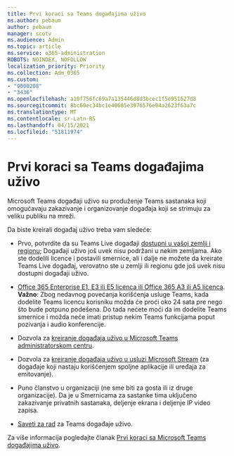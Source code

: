 ```yaml
---
title: Prvi koraci sa Teams događajima uživo
ms.author: pebaum
author: pebaum
manager: scotv
ms.audience: Admin
ms.topic: article
ms.service: o365-administration
ROBOTS: NOINDEX, NOFOLLOW
localization_priority: Priority
ms.collection: Adm_O365
ms.custom:
- "9000208"
- "3436"
ms.openlocfilehash: a10f756fc69a7a135446d8d3bcec1f5e951627d8
ms.sourcegitcommit: 8bc60ec34bc1e40685e3976576e04a2623f63a7c
ms.translationtype: MT
ms.contentlocale: sr-Latn-RS
ms.lasthandoff: 04/15/2021
ms.locfileid: "51811974"
---
```

# <a name="getting-started-with-teams-live-events"></a>Prvi koraci sa Teams događajima uživo

Microsoft Teams događaji uživo su produženje Teams sastanaka koji omogućavaju zakazivanje i organizovanje događaja koji se strimuju za veliku publiku na mreži.

Da biste kreirali događaj uživo treba vam sledeće:

- Prvo, potvrdite da su Teams Live događaji [dostupni u vašoj zemlji i regionu](https://docs.microsoft.com/microsoftteams/teams-live-events/plan-for-teams-live-events#regional-availability); Događaji uživo još uvek nisu podržani u nekim zemljama.  Ako ste dodelili licence i postavili smernice, ali i dalje ne možete da kreirate Teams Live događaj, verovatno ste u zemlji ili regionu gde još uvek nisu dostupni događaji uživo.

- [Office 365 Enterprise E1, E3 ili E5 licenca ili Office 365 A3 ili A5 licenca](https://docs.microsoft.com/microsoftteams/teams-live-events/set-up-for-teams-live-events#step-2-get-and-assign-licenses). **Važno**: Zbog nedavnog povećanja korišćenja usluge Teams, kada dodelite Teams licencu korisniku možda će proći oko 24 sata pre nego što bude potpuno podešena. Do tada nećete moći da im dodelite Teams smernice i možda neće imati pristup nekim Teams funkcijama poput pozivanja i audio konferencije.

- Dozvola za [kreiranje događaja uživo u Microsoft Teams administratorskom centru](https://docs.microsoft.com/microsoftteams/teams-live-events/set-up-for-teams-live-events#create-or-edit-a-live-events-policy).

- Dozvola za [kreiranje događaja uživo u usluzi Microsoft Stream](https://docs.microsoft.com/microsoftteams/teams-live-events/what-are-teams-live-events) (za događaje koji nastaju korišćenjem spoljne aplikacije ili uređaja za emitovanje).

- Puno članstvo u organizaciji (ne sme biti za gosta ili iz druge organizacije).
Da je u Smernicama za sastanke tima uključeno zakazivanje privatnih sastanaka, deljenje ekrana i deljenje IP video zapisa.

- [Saveti za rad](https://support.office.com/article/Best-practices-for-producing-a-Teams-live-event-e500370e-4dd1-4187-8b48-af10ef02cf42) za Teams događaje uživo.

Za više informacija pogledajte članak [Prvi koraci sa Microsoft Teams događajima uživo](https://support.office.com/article/get-started-with-microsoft-teams-live-events-d077fec2-a058-483e-9ab5-1494afda578a).